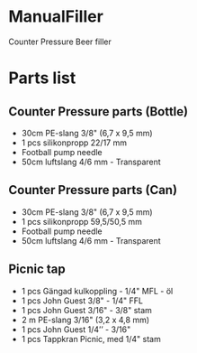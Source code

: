 # ManualFiller
Counter Pressure Beer filler


# Parts list 

## Counter Pressure parts (Bottle)
- 30cm PE-slang 3/8" (6,7 x 9,5 mm)
- 1 pcs silikonpropp 22/17 mm
- Football pump needle
- 50cm luftslang 4/6 mm - Transparent

## Counter Pressure parts (Can)
- 30cm PE-slang 3/8" (6,7 x 9,5 mm)
- 1 pcs silikonpropp 59,5/50,5 mm
- Football pump needle
- 50cm luftslang 4/6 mm - Transparent

## Picnic tap

- 1 pcs Gängad kulkoppling - 1/4" MFL - öl
- 1 pcs John Guest 3/8" - 1/4" FFL
- 1 pcs John Guest 3/16" - 3/8" stam
- 2 m  PE-slang 3/16" (3,2 x 4,8 mm)
- 1 pcs John Guest 1/4’’ - 3/16"
- 1 pcs Tappkran Picnic, med 1/4" stam
